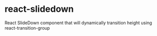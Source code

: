# react-slidedown
React SlideDown component that will dynamically transition height using react-transition-group
